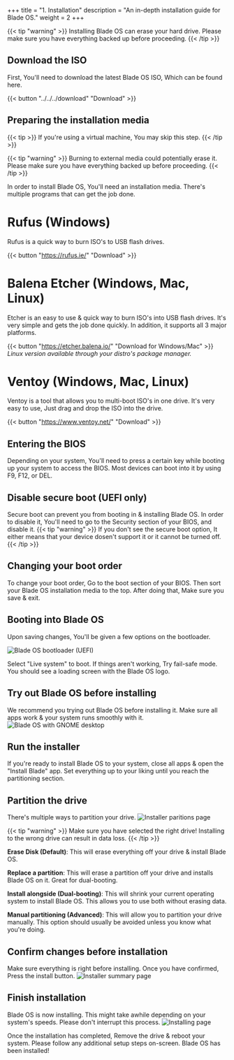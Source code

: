 +++
title = "1. Installation"
description = "An in-depth installation guide for Blade OS."
weight = 2
+++

{{< tip "warning" >}} Installing Blade OS can erase your hard drive. Please make sure you have everything backed up before proceeding. {{< /tip >}}

## Download the ISO
First, You'll need to download the latest Blade OS ISO, Which can be found here.

{{< button "../../../download" "Download" >}}

## Preparing the installation media
{{< tip >}} If you're using a virtual machine, You may skip this step. {{< /tip >}}

{{< tip "warning" >}} Burning to external media could potentially erase it. Please make sure you have everything backed up before proceeding. {{< /tip >}}

In order to install Blade OS, You'll need an installation media. There's multiple programs that can get the job done.

# Rufus (Windows)
Rufus is a quick way to burn ISO's to USB flash drives.

{{< button "https://rufus.ie/" "Download" >}}

# Balena Etcher (Windows, Mac, Linux)
Etcher is an easy to use & quick way to burn ISO's into USB flash drives. It's very simple and gets the job done quickly. In addition, it supports all 3 major platforms.

{{< button "https://etcher.balena.io/" "Download for Windows/Mac" >}}
*Linux version available through your distro's package manager.*

# Ventoy (Windows, Mac, Linux)
Ventoy is a tool that allows you to multi-boot ISO's in one drive. It's very easy to use, Just drag and drop the ISO into the drive.

{{< button "https://www.ventoy.net/" "Download" >}}

## Entering the BIOS
Depending on your system, You'll need to press a certain key while booting up your system to access the BIOS. Most devices can boot into it by using F9, F12, or DEL.

## Disable secure boot (UEFI only)
Secure boot can prevent you from booting in & installing Blade OS. In order to disable it, You'll need to go to the Security section of your BIOS, and disable it.
{{< tip "warning" >}} If you don't see the secure boot option, It either means that your device dosen't support it or it cannot be turned off. {{< /tip >}}

## Changing your boot order
To change your boot order, Go to the boot section of your BIOS. Then sort your Blade OS installation media to the top. After doing that, Make sure you save & exit.

## Booting into Blade OS
Upon saving changes, You'll be given a few options on the bootloader.

![Blade OS bootloader (UEFI)](../../../images/docs/v24/bootloader.png)

Select "Live system" to boot. If things aren't working, Try fail-safe mode. You should see a loading screen with the Blade OS logo.

## Try out Blade OS before installing
We recommend you trying out Blade OS before installing it. Make sure all apps work & your system runs smoothly with it.
![Blade OS with GNOME desktop](../../../images/docs/v24/gnome-desktop.png)

## Run the installer
If you're ready to install Blade OS to your system, close all apps & open the "Install Blade" app. Set everything up to your liking until you reach the partitioning section.

## Partition the drive
There's multiple ways to partition your drive.
![Installer paritions page](../../../images/docs/v24/calamares-drives.png)

{{< tip "warning" >}} Make sure you have selected the right drive! Installing to the wrong drive can result in data loss. {{< /tip >}}

**Erase Disk (Default)**:
This will erase everything off your drive & install Blade OS.

**Replace a partition**:
This will erase a partition off your drive and installs Blade OS on it. Great for dual-booting.

**Install alongside (Dual-booting)**:
This will shrink your current operating system to install Blade OS. This allows you to use both without erasing data.

**Manual partitioning (Advanced)**:
This will allow you to partition your drive manually. This option should usually be avoided unless you know what you're doing.

## Confirm changes before installation
Make sure everything is right before installing. Once you have confirmed, Press the install button.
![Installer summary page](../../../images/docs/v24/calamares-summary.png)

## Finish installation
Blade OS is now installing. This might take awhile depending on your system's speeds. Please don't interrupt this process.
![Installing page](../../../images/docs/v24/calamares-install.png)

Once the installation has completed, Remove the drive & reboot your system. Please follow any additional setup steps on-screen. Blade OS has been installed!